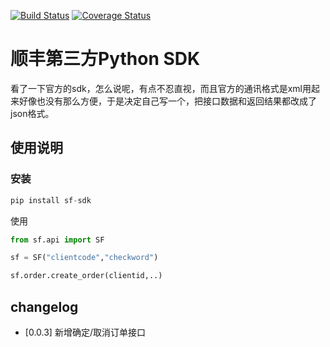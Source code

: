 [![Build Status](https://travis-ci.org/block-cat/sf-sdk.svg?branch=master)](https://travis-ci.org/block-cat/sf-sdk)
[![Coverage Status](https://coveralls.io/repos/github/block-cat/sf-sdk/badge.svg?branch=master)](https://coveralls.io/github/block-cat/sf-sdk?branch=master)

# 顺丰第三方Python SDK

看了一下官方的sdk，怎么说呢，有点不忍直视，而且官方的通讯格式是xml用起来好像也没有那么方便，于是决定自己写一个，把接口数据和返回结果都改成了json格式。

## 使用说明

### 安装

```python
pip install sf-sdk
```
使用
```python
from sf.api import SF

sf = SF("clientcode","checkword")

sf.order.create_order(clientid,..)

```

## changelog

* [0.0.3] 新增确定/取消订单接口
  